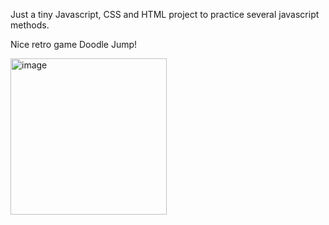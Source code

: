 Just a tiny Javascript, CSS and HTML project to practice several javascript methods. 

Nice retro game Doodle Jump!

<img width="250" alt="image" src="https://github.com/LauraGutierrezSa/doodle-jump/assets/117345464/fc39d3b4-c495-41ee-af40-9bb1305f22d1">
